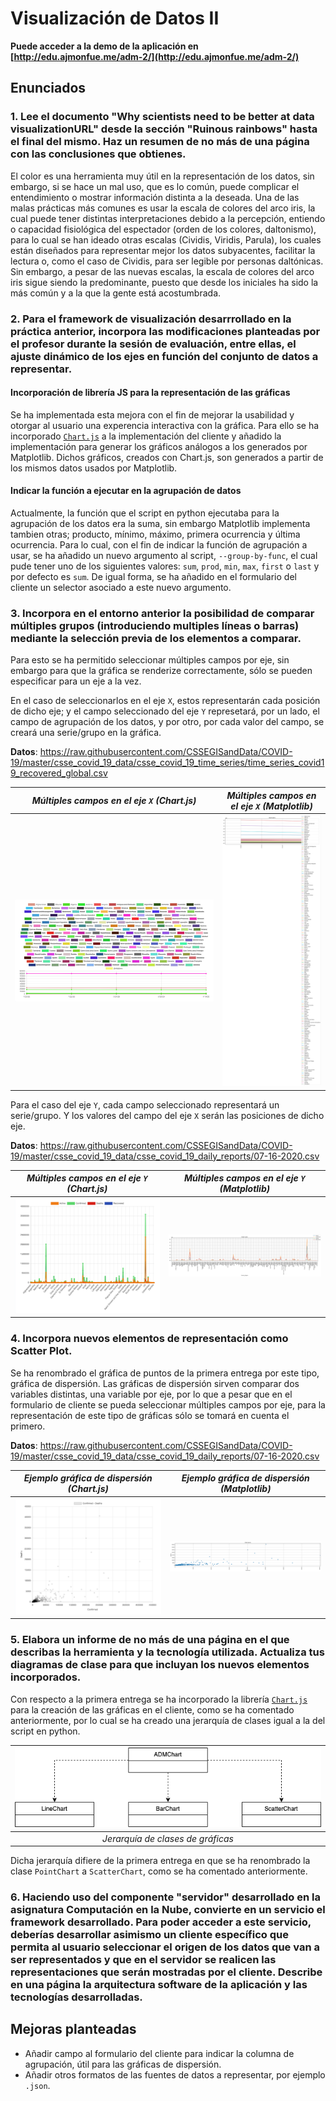 # Visualización de Datos II
**Puede acceder a la demo de la aplicación en [http://edu.ajmonfue.me/adm-2/](http://edu.ajmonfue.me/adm-2/)**

## Enunciados
### 1. Lee el documento "Why scientists need to be better at data visualizationURL" desde la sección "Ruinous rainbows" hasta el final del mismo. Haz un resumen de no más de una página con las conclusiones que obtienes.

El color es una herramienta muy útil en la representación de los datos, sin embargo, si se hace un mal uso, que es lo común, puede complicar el entendimiento o mostrar información distinta a la deseada.
Una de las malas prácticas más comunes es usar la escala de colores del arco iris, la cual puede tener distintas interpretaciones debido a la percepción, entiendo o capacidad fisiológica  del espectador (orden de los colores, daltonismo), para lo cual se han ideado otras escalas (Cividis, Viridis, Parula), los cuales están diseñados para representar mejor los datos subyacentes, facilitar la lectura o, como el caso de Cividis, para ser legible por personas daltónicas. Sin embargo, a pesar de las nuevas escalas, la escala de colores del arco iris sigue siendo la predominante, puesto que desde los iniciales ha sido la más común y a la que la gente está acostumbrada.

### 2. Para el framework de visualización desarrrollado en la práctica anterior, incorpora las modificaciones planteadas por el profesor durante la sesión de evaluación, entre ellas, el ajuste dinámico de los ejes en función del conjunto de datos a representar.

#### Incorporación de librería JS para la representación de las gráficas
Se ha implementada esta mejora con el fin de mejorar la usabilidad y otorgar al usuario una experencia interactiva con la gráfica. Para ello se ha incorporado [`Chart.js`](https://www.chartjs.org/) a la implementación del cliente y añadido la implementación para generar los gráficos análogos a los generados por Matplotlib. Dichos gráficos, creados con Chart.js, son generados a partir de los mismos datos usados por Matplotlib.

#### Indicar la función a ejecutar en la agrupación de datos
Actualmente, la función que el script en python ejecutaba para la agrupación de los datos era la suma, sin embargo Matplotlib implementa tambien otras; producto, mínimo, máximo, primera ocurrencia y última ocurrencia. Para lo cual, con el fin de indicar la función de agrupación a usar, se ha añadido un nuevo argumento al script, `--group-by-func`, el cual pude tener uno de los siguientes valores: `sum`, `prod`, `min`, `max`, `first` o `last` y  por defecto es `sum`. De igual forma, se ha añadido en el formulario del cliente un selector asociado a este nuevo argumento.

### 3. Incorpora en el entorno anterior la posibilidad de comparar múltiples grupos (introduciendo multiples líneas o barras) mediante la selección previa de los elementos a comparar.
Para esto se ha permitido seleccionar múltiples campos por eje, sin embargo para que la gráfica se renderize correctamente, sólo se pueden especificar para un eje a la vez.

En el caso de seleccionarlos en el eje `X`, estos representarán cada posición de dicho eje; y el campo seleccionado del eje `Y` represetará, por un lado, el campo de agrupación de los datos, y por otro, por cada valor del campo, se creará una serie/grupo en la gráfica.

**Datos**: https://raw.githubusercontent.com/CSSEGISandData/COVID-19/master/csse_covid_19_data/csse_covid_19_time_series/time_series_covid19_recovered_global.csv

| *Múltiples campos en el eje `X` (Chart.js)* | *Múltiples campos en el eje `X` (Matplotlib)* |
|---|---|
| ![Múltiples campos en el eje `X` (Chart.js)](assets/images/xaxis-multiple-chartjs.png) | ![Múltiples campos en el eje `X` (Matplotlib)](assets/images/xaxis-multiple-matplotlib.png) |

Para el caso del eje `Y`, cada campo seleccionado representará un serie/grupo. Y los valores del campo del eje `X` serán las posiciones de dicho eje.

**Datos**: https://raw.githubusercontent.com/CSSEGISandData/COVID-19/master/csse_covid_19_data/csse_covid_19_daily_reports/07-16-2020.csv

| *Múltiples campos en el eje `Y` (Chart.js)* | *Múltiples campos en el eje `Y` (Matplotlib)* |
|---|---|
| ![Múltiples campos en el eje `Y` (Chart.js)](assets/images/yaxis-multiple-chartjs.png) | ![Múltiples campos en el eje `Y` (Matplotlib)](assets/images/yaxis-multiple-matplotlib.png) |

### 4. Incorpora nuevos elementos de representación como Scatter Plot.
Se ha renombrado el gráfica de puntos de la primera entrega por este tipo, gráfica de dispersión. Las gráficas de dispersión sirven comparar dos variables distintas, una variable por eje, por lo que a pesar que en el formulario de cliente se pueda seleccionar múltiples campos por eje, para la representación de este tipo de gráficas sólo se tomará en cuenta el primero. 

**Datos**: https://raw.githubusercontent.com/CSSEGISandData/COVID-19/master/csse_covid_19_data/csse_covid_19_daily_reports/07-16-2020.csv

| *Ejemplo gráfica de dispersión (Chart.js)* | *Ejemplo gráfica de dispersión (Matplotlib)* |
|---|---|
| ![Ejemplo gráfica de dispersión (Chart.js)](assets/images/scatter-example-chartjs.png) | ![Ejemplo gráfica de dispersión (Matplotlib)](assets/images/scatter-example-matplotlib.png) |

### 5. Elabora un informe de no más de una página en el que describas la herramienta y la tecnología utilizada. Actualiza tus diagramas de clase para que incluyan los nuevos elementos incorporados.
Con respecto a la primera entrega se ha incorporado la librería [`Chart.js`](https://www.chartjs.org/) para la creación de las gráficas en el cliente, como se ha comentado anteriormente, por lo cual se ha creado una jerarquía de clases igual a la del script en python.

| ![Jerarquía de clases de gráficas](assets/images/chart-class-hierarchy.png) | 
|:--:| 
| *Jerarquía de clases de gráficas* |

Dicha jerarquía difiere de la primera entrega en que se ha renombrado la clase `PointChart` a `ScatterChart`, como se ha comentado anteriormente.

### 6. Haciendo uso del componente "servidor" desarrollado en la asignatura Computación en la Nube, convierte en un servicio el framework desarrollado. Para poder acceder a este servicio, deberías desarrollar asimismo un cliente específico que permita al usuario seleccionar el origen de los datos que van a ser representados y que en el servidor se realicen las representaciones que serán mostradas por el cliente. Describe en una página la arquitectura software de la aplicación y las tecnologías desarrolladas.

## Mejoras planteadas
* Añadir campo al formulario del cliente para indicar la columna de agrupación, útil para las gráficas de dispersión.
* Añadir otros formatos de las fuentes de datos a representar, por ejemplo `.json`.

